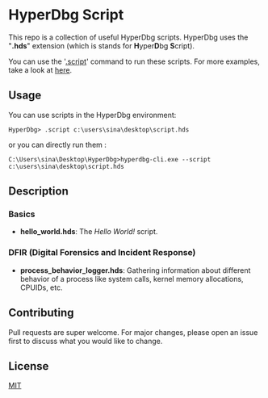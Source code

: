 # HyperDbg Script

This repo is a collection of useful HyperDbg scripts. HyperDbg uses the "**.hds**" extension (which is stands for **H**yper**D**bg **S**cript).

You can use the '[.script](https://docs.hyperdbg.org/commands/meta-commands/.script)' command to run these scripts. For more examples, take a look at [here](https://docs.hyperdbg.org/using-hyperdbg/examples/running-hyperdbg-script).

## Usage

You can use scripts in the HyperDbg environment:

```
HyperDbg> .script c:\users\sina\desktop\script.hds
```

or you can directly run them :
```
C:\Users\sina\Desktop\HyperDbg>hyperdbg-cli.exe --script c:\users\sina\desktop\script.hds
```
## Description

### Basics
- **hello_world.hds**: The *Hello World!* script.

### DFIR (Digital Forensics and Incident Response)
- **process_behavior_logger.hds**: Gathering information about different behavior of a process like system calls, kernel memory allocations, CPUIDs, etc.

## Contributing
Pull requests are super welcome. For major changes, please open an issue first to discuss what you would like to change.

## License
[MIT](https://choosealicense.com/licenses/mit/)

